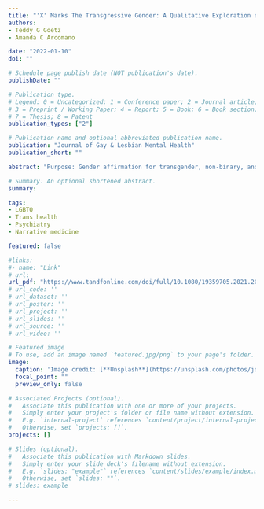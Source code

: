 ```yaml
---
title: "'X' Marks The Transgressive Gender: A Qualitative Exploration of Legal Gender Affirmation."
authors:
- Teddy G Goetz
- Amanda C Arcomano

date: "2022-01-10"
doi: ""

# Schedule page publish date (NOT publication's date).
publishDate: ""

# Publication type.
# Legend: 0 = Uncategorized; 1 = Conference paper; 2 = Journal article;
# 3 = Preprint / Working Paper; 4 = Report; 5 = Book; 6 = Book section;
# 7 = Thesis; 8 = Patent
publication_types: ["2"]

# Publication name and optional abbreviated publication name.
publication: "Journal of Gay & Lesbian Mental Health"
publication_short: ""

abstract: "Purpose: Gender affirmation for transgender, non-binary, and/or gender diverse (“trans”) persons can include legal name and/or gender marker changes. Gender marker choice has become more complex with increasing availability of a gender-neutral “X” marker. Yet, little research has characterized trans persons’ perspectives on legal gender affirmation, and its mental health impacts. Methods: Here we present qualitative research exploring trans individuals’ goals for and barriers from seeking gender-affirming legal care and perspectives on the “X” gender marker. We conducted one-hour semi-structured interviews with 54 trans persons in the U.S. and Canada. Results: Almost all participants were interested in legal name(had: 54%, want: 33%) and gender marker (had: 46%, want:46%) changes. Most common barriers included: logistics, fearing violence/discrimination, cost, and legality; 24% reported only updating some identification documents. While some sought an “X” gender marker (had: 11%, want: 19%), 32% considered the “X” harmful, fearing lack of compatibility with other documents and increasing risk of gender-based violence/discrimination. Most reported anxiety and isolation from concerns over mismatched or inaccurate identification documents. Conclusions: This work offers insight into how legal gender affirmation influences mental health for trans persons, highlighting the importance of mental health providers exploring legal gender affirmation when treating members of the trans community."

# Summary. An optional shortened abstract.
summary:

tags:
- LGBTQ
- Trans health
- Psychiatry
- Narrative medicine

featured: false

#links:
#- name: "Link"
# url: 
url_pdf: "https://www.tandfonline.com/doi/full/10.1080/19359705.2021.2008572"
# url_code: ''
# url_dataset: ''
# url_poster: ''
# url_project: ''
# url_slides: ''
# url_source: ''
# url_video: ''

# Featured image
# To use, add an image named `featured.jpg/png` to your page's folder. 
image:
  caption: 'Image credit: [**Unsplash**](https://unsplash.com/photos/jdD8gXaTZsc)'
  focal_point: ""
  preview_only: false

# Associated Projects (optional).
#   Associate this publication with one or more of your projects.
#   Simply enter your project's folder or file name without extension.
#   E.g. `internal-project` references `content/project/internal-project/index.md`.
#   Otherwise, set `projects: []`.
projects: []

# Slides (optional).
#   Associate this publication with Markdown slides.
#   Simply enter your slide deck's filename without extension.
#   E.g. `slides: "example"` references `content/slides/example/index.md`.
#   Otherwise, set `slides: ""`.
# slides: example

---
```



